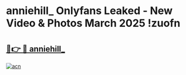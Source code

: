 # anniehill_ Onlyfans Leaked - New Video & Photos March 2025 !zuofn

# <h2><a href="https://baudcf.iuczelnia.edu.pl?title=anniehill_&ref=zuofn">🔗👉 🔴 anniehill_</a></h2>

[![acn](https://github.com/user-attachments/assets/0f9c940e-d8b0-45ae-aac7-cd30a18b3e1c)](https://baudcf.iuczelnia.edu.pl?title=anniehill_&ref=zuofn)

